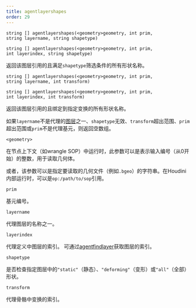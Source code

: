 ```yaml
---
title: agentlayershapes
order: 29
---
```


`string [] agentlayershapes(<geometry>geometry, int prim, string layername, string shapetype)`

`string [] agentlayershapes(<geometry>geometry, int prim, int layerindex, string shapetype)`

返回该图层引用的且满足`shapetype`筛选条件的所有形状名称。

`string [] agentlayershapes(<geometry>geometry, int prim, string layername, int transform)`

`string [] agentlayershapes(<geometry>geometry, int prim, int layerindex, int transform)`

返回该图层引用的且绑定到指定变换的所有形状名称。

如果`layername`不是代理的[图层](agentlayers.html "返回代理基元已加载的所有图层")之一、`shapetype`无效、`transform`超出范围、`prim`超出范围或`prim`不是代理基元，则返回空数组。

`<geometry>`

在节点上下文（如wrangle SOP）中运行时，此参数可以是表示输入编号（从0开始）的整数，用于读取几何体。

或者，该参数可以是指定要读取的几何文件（例如`.bgeo`）的字符串。在Houdini内部运行时，可以是`op:/path/to/sop`引用。

`prim`

基元编号。

`layername`

代理图层的名称之一。

`layerindex`

代理定义中图层的索引。
可通过[agentfindlayer](agentfindlayer.html "查找代理定义中图层的索引")获取图层的索引。

`shapetype`

是否检查指定图层中的`"static"`（静态）、`"deforming"`（变形）或`"all"`（全部）形状。

`transform`

代理骨骼中变换的索引。